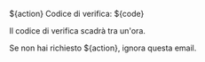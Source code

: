 ${action} Codice di verifica: ${code}

Il codice di verifica scadrà tra un'ora.

Se non hai richiesto ${action}, ignora questa email.